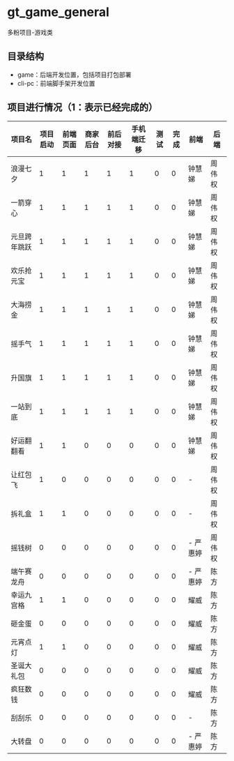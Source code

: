 # gt_game_general

多粉项目-游戏类
## 目录结构

- game：后端开发位置，包括项目打包部署
- cli-pc：前端脚手架开发位置

## 项目进行情况（1：表示已经完成的）

| 项目名 | 项目启动 | 前端页面 | 商家后台 | 前后对接 | 手机端迁移 | 测试 | 完成 | 前端 | 后端
| -------- | -------- | -------- | -------- | -------- | -------- | -------- | -------- | -------- | -------- |
| 浪漫七夕     | 1 | 1 | 1 | 1 | 1 | 0 | 0 |   钟慧娣  | 周伟权
| 一箭穿心     | 1 |1 |1 | 1 | 1 | 0 | 0   |   钟慧娣  | 周伟权
| 元旦跨年跳跃 | 1 | 1 | 1 | 1 | 1 | 0 | 0 |   钟慧娣  | 周伟权
| 欢乐抢元宝    | 1 | 1 | 1 |1 | 1 | 0 | 0 |   钟慧娣  |周伟权
| 大海捞金     | 1 | 1 | 1 | 1 | 1 | 0 | 0 |   钟慧娣  | 周伟权
| 摇手气       | 1 | 1 | 1 | 1 | 1 | 0 | 0 |   钟慧娣  | 周伟权
| 升国旗       | 1 |1 | 1 | 1 | 1 | 0 | 0  |   钟慧娣  | 周伟权   
| 一站到底     | 1 | 1 | 1 | 1 | 1| 0 | 0  |   钟慧娣  | 周伟权 
| 好运翻翻看    |1 | 1 | 0 | 0 | 0 | 0 | 0 |   钟慧娣  |周伟权
| 让红包飞      |1 | 0 | 0 | 0 | 0 | 0 | 0 | -   | 周伟权 
| 拆礼盒       | 1 | 1 | 0 | 0 | 0 | 0 | 0 |  - | 周伟权
| 摇钱树       | 0 | 0 | 0 | 0 | 0 | 0 | 0 | -  严惠婷 | 周伟权 
| 端午赛龙舟    | 0 | 0 | 0 | 0 | 0 | 0 | 0 | - 严惠婷 | 陈方
| 幸运九宫格    | 1 | 1 | 0 | 0 | 0 | 0 | 0 | 耀威 | 陈方   
| 砸金蛋        | 0 | 0 | 0 | 0 | 0 | 0 | 0 | 耀威 | 陈方
| 元宵点灯      | 1 | 1 | 0 | 0 | 0 | 0 | 0 | 耀威 | 陈方
| 圣诞大礼包    | 0 | 0 | 0 | 0 | 0 | 0 | 0 | 耀威 | 陈方
| 疯狂数钱     | 0 | 0 | 0 | 0 | 0 | 0 | 0 | 耀威 |  陈方
| 刮刮乐       | 0 | 0 | 0 | 0 | 0 | 0 | 0 | - | 陈方
| 大转盘       | 0 | 0 | 0 | 0 | 0 | 0 | 0 | - 严惠婷| 陈方
 








